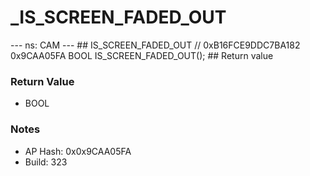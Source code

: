 # _IS_SCREEN_FADED_OUT

--- ns: CAM --- ## IS_SCREEN_FADED_OUT  // 0xB16FCE9DDC7BA182 0x9CAA05FA BOOL IS_SCREEN_FADED_OUT();   ## Return value

### Return Value
* BOOL

### Notes
* AP Hash: 0x0x9CAA05FA
* Build: 323

